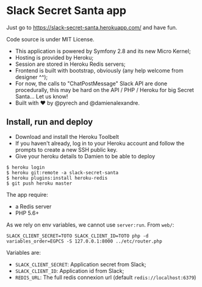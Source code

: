 # Slack Secret Santa app

Just go to https://slack-secret-santa.herokuapp.com/ and have fun.

Code source is under MIT License.

- This application is powered by Symfony 2.8 and its new Micro Kernel;
- Hosting is provided by Heroku;
- Session are stored in Heroku Redis servers;
- Frontend is built with bootstrap, obviously (any help welcome from designer ^^);
- For now, the calls to "ChatPostMessage" Slack API are done procedurally, this may be hard on the API / PHP / Heroku for big Secret Santa... Let us know!
- Built with ♥ by @pyrech and @damienalexandre.

## Install, run and deploy

- Download and install the Heroku Toolbelt 
- If you haven't already, log in to your Heroku account and follow the prompts to create a new SSH public key.
- Give your heroku details to Damien to be able to deploy

```
$ heroku login
$ heroku git:remote -a slack-secret-santa
$ heroku plugins:install heroku-redis
$ git push heroku master
```

The app require:

- a Redis server
- PHP 5.6+

As we rely on env variables, we cannot use `server:run`. From `web/`:

    SLACK_CLIENT_SECRET=TOTO SLACK_CLIENT_ID=TOTO php -d variables_order=EGPCS -S 127.0.0.1:8000 ../etc/router.php
    
Variables are:

- `SLACK_CLIENT_SECRET`: Application secret from Slack;
- `SLACK_CLIENT_ID`: Application id from Slack;
- `REDIS_URL`: The full redis connexion url (default `redis://localhost:6379`)
